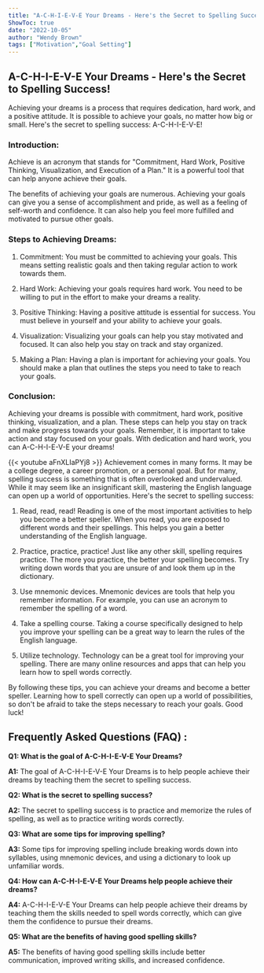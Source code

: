 ```yaml
---
title: "A-C-H-I-E-V-E Your Dreams - Here's the Secret to Spelling Success!"
ShowToc: true 
date: "2022-10-05"
author: "Wendy Brown" 
tags: ["Motivation","Goal Setting"]
---
```

## A-C-H-I-E-V-E Your Dreams - Here's the Secret to Spelling Success!

Achieving your dreams is a process that requires dedication, hard work, and a positive attitude. It is possible to achieve your goals, no matter how big or small. Here's the secret to spelling success: A-C-H-I-E-V-E!

### Introduction:

Achieve is an acronym that stands for "Commitment, Hard Work, Positive Thinking, Visualization, and Execution of a Plan." It is a powerful tool that can help anyone achieve their goals. 

The benefits of achieving your goals are numerous. Achieving your goals can give you a sense of accomplishment and pride, as well as a feeling of self-worth and confidence. It can also help you feel more fulfilled and motivated to pursue other goals. 

### Steps to Achieving Dreams:

1. Commitment: You must be committed to achieving your goals. This means setting realistic goals and then taking regular action to work towards them.

2. Hard Work: Achieving your goals requires hard work. You need to be willing to put in the effort to make your dreams a reality.

3. Positive Thinking: Having a positive attitude is essential for success. You must believe in yourself and your ability to achieve your goals.

4. Visualization: Visualizing your goals can help you stay motivated and focused. It can also help you stay on track and stay organized.

5. Making a Plan: Having a plan is important for achieving your goals. You should make a plan that outlines the steps you need to take to reach your goals.

### Conclusion:

Achieving your dreams is possible with commitment, hard work, positive thinking, visualization, and a plan. These steps can help you stay on track and make progress towards your goals. Remember, it is important to take action and stay focused on your goals. With dedication and hard work, you can A-C-H-I-E-V-E your dreams!

{{< youtube aFnXLIaPYj8 >}} 
Achievement comes in many forms. It may be a college degree, a career promotion, or a personal goal. But for many, spelling success is something that is often overlooked and undervalued. While it may seem like an insignificant skill, mastering the English language can open up a world of opportunities. Here's the secret to spelling success:

1. Read, read, read! Reading is one of the most important activities to help you become a better speller. When you read, you are exposed to different words and their spellings. This helps you gain a better understanding of the English language.

2. Practice, practice, practice! Just like any other skill, spelling requires practice. The more you practice, the better your spelling becomes. Try writing down words that you are unsure of and look them up in the dictionary.

3. Use mnemonic devices. Mnemonic devices are tools that help you remember information. For example, you can use an acronym to remember the spelling of a word.

4. Take a spelling course. Taking a course specifically designed to help you improve your spelling can be a great way to learn the rules of the English language.

5. Utilize technology. Technology can be a great tool for improving your spelling. There are many online resources and apps that can help you learn how to spell words correctly.

By following these tips, you can achieve your dreams and become a better speller. Learning how to spell correctly can open up a world of possibilities, so don't be afraid to take the steps necessary to reach your goals. Good luck!

## Frequently Asked Questions (FAQ) :
**Q1: What is the goal of A-C-H-I-E-V-E Your Dreams?**

**A1:** The goal of A-C-H-I-E-V-E Your Dreams is to help people achieve their dreams by teaching them the secret to spelling success.

**Q2: What is the secret to spelling success?**

**A2:** The secret to spelling success is to practice and memorize the rules of spelling, as well as to practice writing words correctly.

**Q3: What are some tips for improving spelling?**

**A3:** Some tips for improving spelling include breaking words down into syllables, using mnemonic devices, and using a dictionary to look up unfamiliar words.

**Q4: How can A-C-H-I-E-V-E Your Dreams help people achieve their dreams?**

**A4:** A-C-H-I-E-V-E Your Dreams can help people achieve their dreams by teaching them the skills needed to spell words correctly, which can give them the confidence to pursue their dreams.

**Q5: What are the benefits of having good spelling skills?**

**A5:** The benefits of having good spelling skills include better communication, improved writing skills, and increased confidence.





